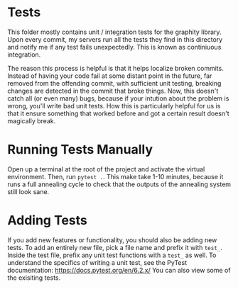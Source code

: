 # Tests
This folder mostly contains unit / integration tests for the graphity library.
Upon every commit, my servers run all the tests they find in this directory and notify me if any test fails unexpectedly.
This is known as continiuous integration.

The reason this process is helpful is that it helps localize broken commits.
Instead of having your code fail at some distant point in the future, far removed from the offending commit, with sufficient unit testing, breaking changes are detected in the commit that broke things.
Now, this doesn't catch all (or even many) bugs, because if your intution about the problem is wrong, you'll write bad unit tests.
How this is particularly helpful for us is that it ensure something that worked before and got a certain result doesn't magically break.

# Running Tests Manually
Open up a terminal at the root of the project and activate the virtual environment.
Then, run `pytest .`.
This make take 1-10 minutes, because it runs a full annealing cycle to check that the outputs of the annealing system still look sane.

# Adding Tests
If you add new features or functionality, you should also be adding new tests.
To add an entirely new file, pick a file name and prefix it with `test_`.
Inside the test file, prefix any unit test functions with a `test_` as well.
To understand the specifics of writing a unit test, see the PyTest documentation: https://docs.pytest.org/en/6.2.x/
You can also view some of the exisiting tests.